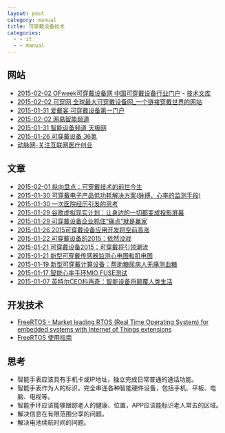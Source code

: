 ```yaml
---
layout: post
category: manual
title: 可穿戴设备技术
categories:
  - - it
  - - manual
---
```


## 网站 ##

- [2015-02-02 OFweek可穿戴设备网 中国可穿戴设备行业门户](http://wearable.ofweek.com/) - [技术文库](http://wenku.ofweek.com/wearable)
- [2015-02-02 可穿网 全球最大可穿戴设备网_一个链接穿戴世界的网站](http://www.51wearable.com/)
- [2015-01-31 爱戴客 可穿戴设备第一门户](http://www.ideek.cn/)
- [2015-02-02 网易智能频道](http://digi.163.com/smart/)
- [2015-01-31 智能设备频道 天极网](http://wearable.yesky.com/)
- [2015-01-26 可穿戴设备 36氪](http://www.36kr.com/tag/%E5%8F%AF%E7%A9%BF%E6%88%B4%E8%AE%BE%E5%A4%87)
- [动脉网-关注互联网医疗创业](http://www.vcbeat.net/)

## 文章 ##

- [2015-02-01 纵向盘点：可穿戴技术的前世今生](http://wearable.ofweek.com/2015-01/ART-8440-5006-28929786.html)
- [2015-01-30 可穿戴电子产品低功耗解决方案(脉搏、心率的监测手段)](http://wearable.ofweek.com/2015-01/ART-8900-5004-28929407.html)
- [2015-01-30 一次医院经历引发的思考](http://www.html-js.com/article/Reflections-on-the-concept-of-product-of-medical-industry)
- [2015-01-29 谷歌虚拟现实计划：让身边的一切都变成投影屏幕](http://www.xchuandai.com/wearable-devices-news-google-vr-screen.html)
- [2015-01-29 可穿戴设备企业抓住“痛点”就是赢家](http://wearable.ofweek.com/2015-01/ART-8120-5005-28928834.html)
- [2015-01-26 2015可穿戴设备应用开发将空前高涨](http://www.ideek.cn/info/detail/1214)
- [2015-01-22 可穿戴设备的2015：依然没戏](http://yangmiao.baijia.baidu.com/article/43440)
- [2015-01-21 可穿戴设备2015：可穿戴将引领潮流](http://news.mydrivers.com/1/374/374750.htm)
- [2015-01-21 新型可穿戴传感器监测心电图和肌电图](http://wearable.ofweek.com/2015-01/ART-8140-5004-28926009.html)
- [2015-01-19 新型可穿戴计算设备：帮助糖尿病人无痛测血糖](http://wearable.ofweek.com/2015-01/ART-8140-5004-28925069.html)
- [2015-01-17 智能心率手环MIO FUSE测试](http://www.ideek.cn/info/detail/1206)
- [2015-01-07 英特尔CEO科再奇：智能设备将颠覆人类生活](http://www.51wearable.com/show-94-3292.html)

## 开发技术 ##

- [FreeRTOS - Market leading RTOS (Real Time Operating System) for embedded systems with Internet of Things extensions](http://www.freertos.org/)
- [FreeRTOS 使用指南](http://xilinx.eetrend.com/article/7845)

## 思考 ##

- 智能手表应该具有手机卡或IP地址，独立完成日常普通的通话功能。
- 智能手表作为人的标识，完全串连各种智能硬件设备，包括手机、平板、电脑、电视等。
- 智能手环应该能够跟踪老人的健康、位置，APP应该能标识老人常去的区域。
- 解决信息在有限范围分享的问题。
- 解决电池续航时间的问题。